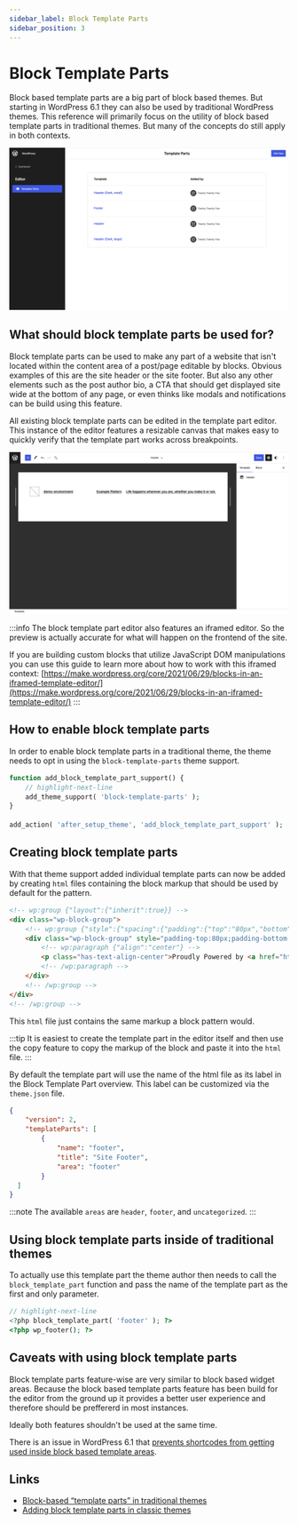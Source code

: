 ```yaml
---
sidebar_label: Block Template Parts
sidebar_position: 3
---
```


# Block Template Parts

Block based template parts are a big part of block based themes. But starting in WordPress 6.1 they can also be used by traditional WordPress themes. This reference will primarily focus on the utility of block based template parts in traditional themes. But many of the concepts do still apply in both contexts.

![Block Templates List](../../static//img/block-template-parts.png)

## What should block template parts be used for?

Block template parts can be used to make any part of a website that isn't located within the content area of a post/page editable by blocks. Obvious examples of this are the site header or the site footer. But also any other elements such as the post author bio, a CTA that should get displayed site wide at the bottom of any page, or even thinks like modals and notifications can be build using this feature.

All existing block template parts can be edited in the template part editor. This instance of the editor features a resizable canvas that makes easy to quickly verify that the template part works across breakpoints.

![Block Template Editor](../../static//img/block-template-part-editor.png)

:::info
The block template part editor also features an iframed editor. So the preview is actually accurate for what will happen on the frontend of the site.

If you are building custom blocks that utilize JavaScript DOM manipulations you can use this guide to learn more about how to work with this iframed context: [https://make.wordpress.org/core/2021/06/29/blocks-in-an-iframed-template-editor/](https://make.wordpress.org/core/2021/06/29/blocks-in-an-iframed-template-editor/)
:::

## How to enable block template parts

In order to enable block template parts in a traditional theme, the theme needs to opt in using the `block-template-parts` theme support.

```php title="function.php"
function add_block_template_part_support() {
	// highlight-next-line
    add_theme_support( 'block-template-parts' );
}
 
add_action( 'after_setup_theme', 'add_block_template_part_support' );
```

## Creating block template parts

With that theme support added individual template parts can now be added by creating `html` files containing the block markup that should be used by default for the pattern.

```html title="/parts/footer.html"
<!-- wp:group {"layout":{"inherit":true}} -->
<div class="wp-block-group">
    <!-- wp:group {"style":{"spacing":{"padding":{"top":"80px","bottom":"30px"}}}} -->
    <div class="wp-block-group" style="padding-top:80px;padding-bottom:30px">
        <!-- wp:paragraph {"align":"center"} -->
        <p class="has-text-align-center">Proudly Powered by <a href="https://wordpress.org" rel="nofollow">WordPress</a></p>
        <!-- /wp:paragraph -->
    </div>
    <!-- /wp:group -->
</div>
<!-- /wp:group -->
```

This `html` file just contains the same markup a block pattern would.

:::tip
It is easiest to create the template part in the editor itself and then use the copy feature to copy the markup of the block and paste it into the `html` file.
:::

By default the template part will use the name of the html file as its label in the Block Template Part overview. This label can be customized via the `theme.json` file.

```json title="theme.json"
{
	"version": 2,
	"templateParts": [
		{
			"name": "footer",
			"title": "Site Footer",
			"area": "footer"
		}
  ]
}
```

:::note
The available `areas` are `header`, `footer`, and `uncategorized`.
:::

## Using block template parts inside of traditional themes

To actually use this template part the theme author then needs to call the `block_template_part` function and pass the name of the template part as the first and only parameter.

```php title="footer.php"
// highlight-next-line
<?php block_template_part( 'footer' ); ?>
<?php wp_footer(); ?>
```

## Caveats with using block template parts

Block template parts feature-wise are very similar to block based widget areas. Because the block based template parts feature has been build for the editor from the ground up it provides a better user experience and therefore should be preffererd in most instances.

Ideally both features shouldn't be used at the same time.

There is an issue in WordPress 6.1 that [prevents shortcodes from getting used inside block based template areas](https://core.trac.wordpress.org/ticket/56780).

## Links

- [Block-based “template parts” in traditional themes](https://make.wordpress.org/core/2022/10/04/block-based-template-parts-in-traditional-themes/)
- [Adding block template parts in classic themes](https://developer.wordpress.org/themes/block-themes/converting-a-classic-theme-to-a-block-theme/#adding-block-template-parts-in-classic-themes)
